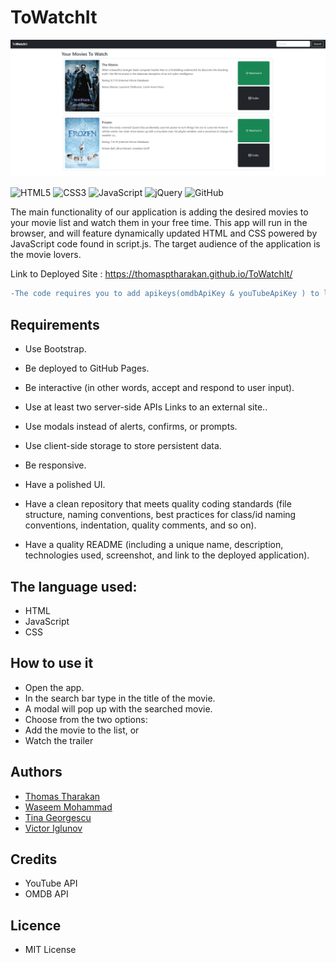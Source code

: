 # ToWatchIt
 
![mainPhoto](./images/Application_Working.gif)

 ![HTML5](https://img.shields.io/badge/html5-%23E34F26.svg?style=for-the-badge&logo=html5&logoColor=white)
![CSS3](https://img.shields.io/badge/css3-%231572B6.svg?style=for-the-badge&logo=css3&logoColor=white)
![JavaScript](https://img.shields.io/badge/javascript-%23323330.svg?style=for-the-badge&logo=javascript&logoColor=%23F7DF1E)
![jQuery](https://img.shields.io/badge/jquery-%230769AD.svg?style=for-the-badge&logo=jquery&logoColor=white)
![GitHub](https://img.shields.io/badge/github-%23121011.svg?style=for-the-badge&logo=github&logoColor=white)


The main functionality of our application is adding the desired movies to your movie list and watch them in your free time.
This app will run in the browser, and will feature dynamically updated HTML and CSS powered by JavaScript code found in script.js.
The target audience of the application is the movie lovers. 

Link to Deployed Site : https://thomasptharakan.github.io/ToWatchIt/
```diff
-The code requires you to add apikeys(omdbApiKey & youTubeApiKey ) to localstorage for the search function to work.
```



## Requirements

* Use Bootstrap.

* Be deployed to GitHub Pages.

* Be interactive (in other words, accept and respond to user input).

* Use at least two server-side APIs Links to an external site..

* Use modals instead of alerts, confirms, or prompts.

* Use client-side storage to store persistent data.

* Be responsive.

* Have a polished UI.

* Have a clean repository that meets quality coding standards (file structure, naming conventions, best practices for class/id naming conventions, indentation, quality comments, and so on).

* Have a quality README (including a unique name, description, technologies used, screenshot, and link to the deployed application).



## The language used:

* HTML
* JavaScript
* CSS



## How to use it

* Open the app.
* In the search bar type in the title of the movie.
* A modal will pop up with the searched movie.
* Choose from the two options:
* Add the movie to the list, or
* Watch the trailer 

## Authors
* [Thomas Tharakan](https://github.com/thomasptharakan)
* [Waseem Mohammad](https://github.com/wmohammad83)
* [Tina Georgescu](https://github.com/cristinabadea)
* [Victor Iglunov](https://github.com/WebArchitect89)


## Credits

* YouTube API
* OMDB API 

## Licence

* MIT License